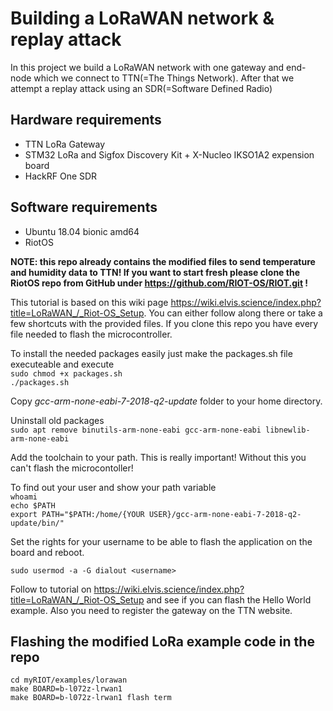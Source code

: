 # Building a LoRaWAN network & replay attack

In this project we build a LoRaWAN network with one gateway and end-node which we connect to TTN(=The Things Network). After that we attempt a replay attack using an SDR(=Software Defined Radio)

## Hardware requirements

- TTN LoRa Gateway
- STM32 LoRa and Sigfox Discovery Kit + X-Nucleo IKSO1A2 expension board
- HackRF One SDR

## Software requirements
- Ubuntu 18.04 bionic amd64
- RiotOS

**NOTE: this repo already contains the modified files to send temperature and humidity data to TTN! If you want to start fresh please clone the RiotOS repo from GitHub under https://github.com/RIOT-OS/RIOT.git !**

This tutorial is based on this wiki page https://wiki.elvis.science/index.php?title=LoRaWAN_/_Riot-OS_Setup. You can either follow along there or take a few shortcuts with the provided files. If you clone this repo you have every file needed to flash the microcontroller.

To install the needed packages easily just make the packages.sh file executeable and execute <br>
```sudo chmod +x packages.sh``` <br>
```./packages.sh```

Copy *gcc-arm-none-eabi-7-2018-q2-update* folder to your home directory.

Uninstall old packages <br>
```sudo apt remove binutils-arm-none-eabi gcc-arm-none-eabi libnewlib-arm-none-eabi```

Add the toolchain to your path. This is really important! Without this you can't flash the microcontoller!

To find out your user and show your path variable <br>
```whoami```<br>
```echo $PATH```<br>
```export PATH="$PATH:/home/{YOUR USER}/gcc-arm-none-eabi-7-2018-q2-update/bin/"``` <br>

Set the rights for your username to be able to flash the application on the board and reboot. <br>

```sudo usermod -a -G dialout <username>```

Follow to tutorial on https://wiki.elvis.science/index.php?title=LoRaWAN_/_Riot-OS_Setup and see if you can flash the Hello World example. Also you need to register the gateway on the TTN website.

## Flashing the modified LoRa example code in the repo

```cd myRIOT/examples/lorawan```<br>
```make BOARD=b-l072z-lrwan1```<br>
```make BOARD=b-l072z-lrwan1 flash term```






